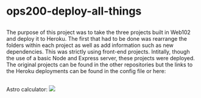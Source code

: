 # ops200-deploy-all-things

## 
The purpose of this project was to take the three projects built in Web102 and deploy it to Heroku. The first that had to be done was rearrange the folders within each project as well as add information such as new dependencies. This was strictly using front-end projects. Intitally, though the use of a basic Node and Express server, these projects were deployed. The original projects can be found in the other repositories but the links to the Heroku deployments can be found in the config file or here:
##
Astro calculator: ![](https://asthv.herokuapp.com/)

